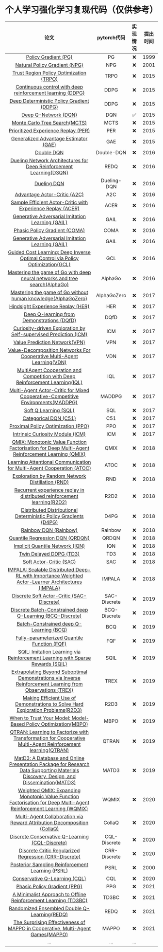 # 个人学习强化学习复现代码（仅供参考）
|论文|pytorch代码|实现情况|提出时间|
|:-:|:-:|:-:|:-:|
|[Policy Gradient (PG)](https://homes.cs.washington.edu/~todorov/courses/amath579/reading/PolicyGradient.pdf)|PG|❌|1999|
|[Natural Policy Gradient (NPG)](https://proceedings.neurips.cc/paper/2001/file/4b86abe48d358ecf194c56c69108433e-Paper.pdf)|NPG|❌|2001|
|[Trust Region Policy Optimization (TRPO)](https://arxiv.org/pdf/1502.05477.pdf)|TRPO|❌|2015|
|[Continuous control with deep reinforcement learning (DDPG)](https://arxiv.org/abs/1509.02971)|DDPG|❌|2015|
|[Deep Deterministic Policy Gradient (DDPG)](https://arxiv.org/pdf/1509.02971.pdf)|DDPG|❌|2015|
|[Deep Q-Network (DQN)](https://storage.googleapis.com/deepmind-media/dqn/DQNNaturePaper.pdf)|DQN|✅|2015|
|[Monte Carlo Tree Search(MCTS)](https://digitalcommons.morris.umn.edu/cgi/viewcontent.cgi?referer=&httpsredir=1&article=1028&context=horizons)|MCTS|❌|2015|
|[Prioritized Experience Replay (PER)](https://arxiv.org/pdf/1511.05952.pdf)|PER|❌|2015|
|[Generalized Advantage Estimator (GAE)](https://arxiv.org/pdf/1506.02438.pdf)|GAE|❌|2015|
|[Double DQN](https://arxiv.org/pdf/1509.06461.pdf)|Double-DQN|❌|2016|
|[Dueling Network Architectures for Deep Reinforcement Learning(D3QN)](http://arxiv.org/pdf/1511.06581)|REDQ|❌|2016|
|[Dueling DQN](https://arxiv.org/pdf/1511.06581.pdf)|Dueling-DQN|❌|2016|
|[Advantage Actor-Critic (A2C)](https://arxiv.org/abs/1602.01783)|A2C|❌|2016|
|[Sample Efficient Actor-Critic with Experience Replay (ACER)](https://arxiv.org/abs/1611.01224)|ACER|❌|2016|
|[Generative Adversarial Imitation Learning (GAIL)](https://arxiv.org/pdf/1606.03476.pdf)|GAIL|❌|2016|
|[Phasic Policy Gradient (COMA)](https://proceedings.neurips.cc/paper/2016/file/c7635bfd99248a2cdef8249ef7bfbef4-Paper.pdf)|COMA|❌|2016|
|[Generative Adversarial Imitation Learning (GAIL)](https://arxiv.org/abs/1606.03476)|GAIL|❌|2016|
|[Guided Cost Learning: Deep Inverse Optimal Control via Policy Optimization(GCL)](https://arxiv.org/abs/1603.00448)|GCL|❌|2016|
|[Mastering the game of Go with deep neural networks and tree search(AlphaGo)](https://www.nature.com/articles/nature16961)|AlphaGo|❌|2016|
|[Mastering the game of Go without human knowledge(AlphaGoZero)](https://www.nature.com/articles/nature24270.)|AlphaGoZero|❌|2017|
|[Hindsight Experience Replay (HER)](https://arxiv.org/abs/1707.01495)|HER|❌|2017|
|[Deep Q-learning from Demonstrations (DQfD)](https://arxiv.org/abs/1704.03732)|DQfD|❌|2017|
|[Curiosity-driven Exploration by Self-supervised Prediction (ICM)](http://proceedings.mlr.press/v70/pathak17a/pathak17a.pdf)|ICM|❌|2017|
|[Value Prediction Network(VPN)](https://arxiv.org/abs/1707.03497)|VPN|❌|2017|
|[Value-Decomposition Networks For Cooperative Multi-Agent Learning(VDN)](https://arxiv.org/abs/1706.05296)|VDN|❌|2017|
|[MultiAgent Cooperation and Competition with Deep Reinforcement Learning(IQL)](https://journals.plos.org/plosone/article?id=10.1371/journal.pone.0172395)|IQL|❌|2017|
|[Multi-Agent Actor-Critic for Mixed Cooperative-Competitive Environments(MADDPG)](https://openai.com/blog/learning-to-cooperate-compete-and-communicate/)|MADDPG|❌|2017|
|[Soft Q Learning (SQL)](https://arxiv.org/pdf/1702.08165.pdf)|SQL|❌|2017|
|[Categorical DQN (C51)](https://arxiv.org/pdf/1707.06887.pdf)|C51|❌|2017|
|[Proximal Policy Optimization (PPO)](https://arxiv.org/pdf/1707.06347.pdf)|PPO|❌|2017|
|[Intrinsic Curiosity Module (ICM)](https://arxiv.org/pdf/1705.05363.pdf)|ICM|❌|2017|
|[QMIX: Monotonic Value Function Factorisation for Deep Multi-Agent Reinforcement Learning (QMIX)](https://arxiv.org/abs/1803.11485)|QMIX|❌|2018|
|[Learning Attentional Communication for Multi-Agent Cooperation (ATOC)](https://arxiv.org/abs/1805.07733)|ATOC|❌|2018|
|[Exploration by Random Network Distillation (RND)](https://arxiv.org/abs/1810.12894v1)|RND|❌|2018|
|[Recurrent experience replay in distributed reinforcement learning(R2D2)](https://openreview.net/pdf?id=r1lyTjAqYX)|R2D2|❌|2018|
|[Distributed Distributional Deterministic Policy Gradients (D4PG)](https://arxiv.org/abs/1804.08617v1)|D4PG|❌|2018|
|[Rainbow DQN (Rainbow)](https://arxiv.org/pdf/1710.02298.pdf)|Rainbow|❌|2018|
|[Quantile Regression DQN (QRDQN)](https://arxiv.org/pdf/1710.10044.pdf)|QRDQN|❌|2018|
|[Implicit Quantile Network (IQN)](https://arxiv.org/pdf/1806.06923.pdf)|IQN|❌|2018|
|[Twin Delayed DDPG (TD3)](https://arxiv.org/pdf/1802.09477.pdf)|TD3|❌|2018|
|[Soft Actor-Critic (SAC)](https://arxiv.org/pdf/1812.05905.pdf)|SAC|❌|2018|
|[IMPALA: Scalable Distributed Deep-RL with Importance Weighted Actor-Learner Architectures (IMPALA)](https://arxiv.org/abs/1802.01561)|IMPALA|❌|2018|
|[Discrete Soft Actor-Critic (SAC-Discrete)](https://arxiv.org/pdf/1910.07207.pdf)|SAC-Discrete|❌|2019|
|[Discrete Batch-Constrained deep Q-Learning (BCQ-Discrete)](https://arxiv.org/pdf/1910.01708.pdf)|BCQ-Discrete|❌|2019|
|[Batch-Constrained deep Q-Learning (BCQ)](https://arxiv.org/pdf/1812.02900.pdf)|BCQ|❌|2019|
|[Fully-parameterized Quantile Function (FQF)](https://arxiv.org/pdf/1911.02140.pdf)|FQF|❌|2019|
|[SQIL: Imitation Learning via Reinforcement Learning with Sparse Rewards (SQIL)](https://arxiv.org/abs/1905.11108)|SQIL|❌|2019|
|[Extrapolating Beyond Suboptimal Demonstrations via Inverse Reinforcement Learning from Observations (TREX)](https://arxiv.org/abs/1904.06387)|TREX|❌|2019|
|[Making Efficient Use of Demonstrations to Solve Hard Exploration Problems(R2D3)](https://arxiv.org/abs/1909.01387)|R2D3|❌|2019|
|[When to Trust Your Model: Model-Based Policy Optimization(MBPO)](https://arxiv.org/abs/1906.08253)|MBPO|❌|2019|
|[QTRAN: Learning to Factorize with Transformation for Cooperative Multi-Agent Reinforcement learning(QTRAN)](https://proceedings.mlr.press/v97/son19a.html)|QTRAN|❌|2019|
|[MatD3: A Database and Online Presentation Package for Research Data Supporting Materials Discovery, Design, and Dissemination(MATD3)](https://arxiv.org/abs/2001.02135)|MATD3|❌|2019|
|[Weighted QMIX: Expanding Monotonic Value Function Factorisation for Deep Multi-Agent Reinforcement Learning (WQMIX)](https://arxiv.org/abs/2006.10800)|WQMIX|❌|2020|
|[Multi-Agent Collaboration via Reward Attribution Decomposition (CollaQ)](https://arxiv.org/abs/2010.08531)|CollaQ|❌|2020|
|[Discrete Conservative Q-Learning (CQL-Discrete)](https://arxiv.org/pdf/2006.04779.pdf)|CQL-Discrete|❌|2020|
|[Discrete Critic Regularized Regression (CRR-Discrete)](https://arxiv.org/pdf/2006.15134.pdf)|CRR-Discrete|❌|2020|
|[Posterior Sampling Reinforcement Learning (PSRL)](https://www.ece.uvic.ca/~bctill/papers/learning/Strens_2000.pdf)|PSRL|❌|2000|
|[Conservative Q-Learning (CQL)](https://arxiv.org/pdf/2006.04779.pdf)|CQL|❌|2020|
|[Phasic Policy Gradient (PPG)](https://arxiv.org/abs/2009.04416)|PPG|❌|2021|
|[A Minimalist Approach to Offline Reinforcement Learning (TD3BC)](https://arxiv.org/abs/2106.06860)|TD3BC|❌|2021|
|[Randomized Ensembled Double Q-Learning(REDQ)](https://openreview.net/pdf?id=AY8zfZm0tDd)|REDQ|❌|2021|
|[The Surprising Effectiveness of MAPPO in Cooperative, Multi-Agent Games(MAPPO)](https://arxiv.org/abs/2103.01955)|MAPPO|❌|2021|
|...|...|...|
